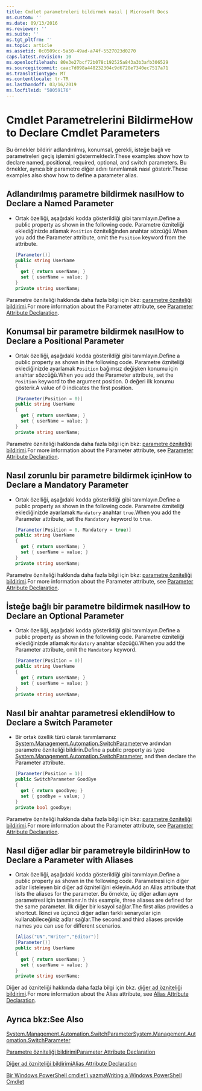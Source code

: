```yaml
---
title: Cmdlet parametreleri bildirmek nasıl | Microsoft Docs
ms.custom: ''
ms.date: 09/13/2016
ms.reviewer: ''
ms.suite: ''
ms.tgt_pltfrm: ''
ms.topic: article
ms.assetid: 0c0509cc-5a50-49ad-a74f-5527023d0270
caps.latest.revision: 10
ms.openlocfilehash: 80e3e27bcf72b078c192525a843a3b3afb306529
ms.sourcegitcommit: caac7d098a448232304c9d6728e7340ec7517a71
ms.translationtype: MT
ms.contentlocale: tr-TR
ms.lasthandoff: 03/16/2019
ms.locfileid: "58059176"
---
```

# <a name="how-to-declare-cmdlet-parameters"></a><span data-ttu-id="0dcc4-102">Cmdlet Parametrelerini Bildirme</span><span class="sxs-lookup"><span data-stu-id="0dcc4-102">How to Declare Cmdlet Parameters</span></span>

<span data-ttu-id="0dcc4-103">Bu örnekler bildirir adlandırılmış, konumsal, gerekli, isteğe bağlı ve parametreleri geçiş işlemini göstermektedir.</span><span class="sxs-lookup"><span data-stu-id="0dcc4-103">These examples show how to declare named, positional, required, optional, and switch parameters.</span></span> <span data-ttu-id="0dcc4-104">Bu örnekler, ayrıca bir parametre diğer adını tanımlamak nasıl gösterir.</span><span class="sxs-lookup"><span data-stu-id="0dcc4-104">These examples also show how to define a parameter alias.</span></span>

## <a name="how-to-declare-a-named-parameter"></a><span data-ttu-id="0dcc4-105">Adlandırılmış parametre bildirmek nasıl</span><span class="sxs-lookup"><span data-stu-id="0dcc4-105">How to Declare a Named Parameter</span></span>

- <span data-ttu-id="0dcc4-106">Ortak özelliği, aşağıdaki kodda gösterildiği gibi tanımlayın.</span><span class="sxs-lookup"><span data-stu-id="0dcc4-106">Define a public property as shown in the following code.</span></span> <span data-ttu-id="0dcc4-107">Parametre özniteliği eklediğinizde atlamak `Position` özniteliğinden anahtar sözcüğü.</span><span class="sxs-lookup"><span data-stu-id="0dcc4-107">When you add the Parameter attribute, omit the `Position` keyword from the attribute.</span></span>

    ```csharp
    [Parameter()]
    public string UserName
    {
      get { return userName; }
      set { userName = value; }
    }
    private string userName;
    ```

<span data-ttu-id="0dcc4-108">Parametre özniteliği hakkında daha fazla bilgi için bkz: [parametre özniteliği bildirimi](./parameter-attribute-declaration.md).</span><span class="sxs-lookup"><span data-stu-id="0dcc4-108">For more information about the Parameter attribute, see [Parameter Attribute Declaration](./parameter-attribute-declaration.md).</span></span>

## <a name="how-to-declare-a-positional-parameter"></a><span data-ttu-id="0dcc4-109">Konumsal bir parametre bildirmek nasıl</span><span class="sxs-lookup"><span data-stu-id="0dcc4-109">How to Declare a Positional Parameter</span></span>

- <span data-ttu-id="0dcc4-110">Ortak özelliği, aşağıdaki kodda gösterildiği gibi tanımlayın.</span><span class="sxs-lookup"><span data-stu-id="0dcc4-110">Define a public property as shown in the following code.</span></span> <span data-ttu-id="0dcc4-111">Parametre özniteliği eklediğinizde ayarlamak `Position` bağımsız değişken konumu için anahtar sözcüğü.</span><span class="sxs-lookup"><span data-stu-id="0dcc4-111">When you add the Parameter attribute, set the `Position` keyword to the argument position.</span></span> <span data-ttu-id="0dcc4-112">0 değeri ilk konumu gösterir.</span><span class="sxs-lookup"><span data-stu-id="0dcc4-112">A value of 0 indicates the first position.</span></span>

    ```csharp
    [Parameter(Position = 0)]
    public string UserName
    {
      get { return userName; }
      set { userName = value; }
    }
    private string userName;
    ```

<span data-ttu-id="0dcc4-113">Parametre özniteliği hakkında daha fazla bilgi için bkz: [parametre özniteliği bildirimi](./parameter-attribute-declaration.md).</span><span class="sxs-lookup"><span data-stu-id="0dcc4-113">For more information about the Parameter attribute, see [Parameter Attribute Declaration](./parameter-attribute-declaration.md).</span></span>

## <a name="how-to-declare-a-mandatory-parameter"></a><span data-ttu-id="0dcc4-114">Nasıl zorunlu bir parametre bildirmek için</span><span class="sxs-lookup"><span data-stu-id="0dcc4-114">How to Declare a Mandatory Parameter</span></span>

- <span data-ttu-id="0dcc4-115">Ortak özelliği, aşağıdaki kodda gösterildiği gibi tanımlayın.</span><span class="sxs-lookup"><span data-stu-id="0dcc4-115">Define a public property as shown in the following code.</span></span> <span data-ttu-id="0dcc4-116">Parametre özniteliği eklediğinizde ayarlamak `Mandatory` anahtar `true`.</span><span class="sxs-lookup"><span data-stu-id="0dcc4-116">When you add the Parameter attribute, set the `Mandatory` keyword to `true`.</span></span>

    ```csharp
    [Parameter(Position = 0, Mandatory = true)]
    public string UserName
    {
      get { return userName; }
      set { userName = value; }
    }
    private string userName;
    ```

<span data-ttu-id="0dcc4-117">Parametre özniteliği hakkında daha fazla bilgi için bkz: [parametre özniteliği bildirimi](./parameter-attribute-declaration.md).</span><span class="sxs-lookup"><span data-stu-id="0dcc4-117">For more information about the Parameter attribute, see [Parameter Attribute Declaration](./parameter-attribute-declaration.md).</span></span>

## <a name="how-to-declare-an-optional-parameter"></a><span data-ttu-id="0dcc4-118">İsteğe bağlı bir parametre bildirmek nasıl</span><span class="sxs-lookup"><span data-stu-id="0dcc4-118">How to Declare an Optional Parameter</span></span>

- <span data-ttu-id="0dcc4-119">Ortak özelliği, aşağıdaki kodda gösterildiği gibi tanımlayın.</span><span class="sxs-lookup"><span data-stu-id="0dcc4-119">Define a public property as shown in the following code.</span></span> <span data-ttu-id="0dcc4-120">Parametre özniteliği eklediğinizde atlamak `Mandatory` anahtar sözcüğü.</span><span class="sxs-lookup"><span data-stu-id="0dcc4-120">When you add the Parameter attribute, omit the `Mandatory` keyword.</span></span>

    ```csharp
    [Parameter(Position = 0)]
    public string UserName
    {
      get { return userName; }
      set { userName = value; }
    }
    private string userName;
    ```

## <a name="how-to-declare-a-switch-parameter"></a><span data-ttu-id="0dcc4-121">Nasıl bir anahtar parametresi eklendi</span><span class="sxs-lookup"><span data-stu-id="0dcc4-121">How to Declare a Switch Parameter</span></span>

- <span data-ttu-id="0dcc4-122">Bir ortak özellik türü olarak tanımlamanız [System.Management.Automation.SwitchParameter](/dotnet/api/System.Management.Automation.SwitchParameter)ve ardından parametre özniteliği bildirin.</span><span class="sxs-lookup"><span data-stu-id="0dcc4-122">Define a public property as type [System.Management.Automation.SwitchParameter](/dotnet/api/System.Management.Automation.SwitchParameter), and then declare the Parameter attribute.</span></span>

    ```csharp
    [Parameter(Position = 1)]
    public SwitchParameter GoodBye
    {
      get { return goodbye; }
      set { goodbye = value; }
    }
    private bool goodbye;
    ```

<span data-ttu-id="0dcc4-123">Parametre özniteliği hakkında daha fazla bilgi için bkz: [parametre özniteliği bildirimi](./parameter-attribute-declaration.md).</span><span class="sxs-lookup"><span data-stu-id="0dcc4-123">For more information about the Parameter attribute, see [Parameter Attribute Declaration](./parameter-attribute-declaration.md).</span></span>

## <a name="how-to-declare-a-parameter-with-aliases"></a><span data-ttu-id="0dcc4-124">Nasıl diğer adlar bir parametreyle bildirin</span><span class="sxs-lookup"><span data-stu-id="0dcc4-124">How to Declare a Parameter with Aliases</span></span>

- <span data-ttu-id="0dcc4-125">Ortak özelliği, aşağıdaki kodda gösterildiği gibi tanımlayın.</span><span class="sxs-lookup"><span data-stu-id="0dcc4-125">Define a public property as shown in the following code.</span></span> <span data-ttu-id="0dcc4-126">Parametresi için diğer adlar listeleyen bir diğer ad özniteliğini ekleyin.</span><span class="sxs-lookup"><span data-stu-id="0dcc4-126">Add an Alias attribute that lists the aliases for the parameter.</span></span> <span data-ttu-id="0dcc4-127">Bu örnekte, üç diğer adları aynı parametresi için tanımlanır.</span><span class="sxs-lookup"><span data-stu-id="0dcc4-127">In this example, three aliases are defined for the same parameter.</span></span> <span data-ttu-id="0dcc4-128">İlk diğer bir kısayol sağlar.</span><span class="sxs-lookup"><span data-stu-id="0dcc4-128">The first alias provides a shortcut.</span></span> <span data-ttu-id="0dcc4-129">İkinci ve üçüncü diğer adları farklı senaryolar için kullanabileceğiniz adlar sağlar.</span><span class="sxs-lookup"><span data-stu-id="0dcc4-129">The second and third aliases provide names you can use for different scenarios.</span></span>

    ```csharp
    [Alias("UN","Writer","Editor")]
    [Parameter()]
    public string UserName
    {
      get { return userName; }
      set { userName = value; }
    }
    private string userName;
    ```

<span data-ttu-id="0dcc4-130">Diğer ad özniteliği hakkında daha fazla bilgi için bkz. [diğer ad özniteliği bildirimi](./alias-attribute-declaration.md).</span><span class="sxs-lookup"><span data-stu-id="0dcc4-130">For more information about the Alias attribute, see [Alias Attribute Declaration](./alias-attribute-declaration.md).</span></span>

## <a name="see-also"></a><span data-ttu-id="0dcc4-131">Ayrıca bkz:</span><span class="sxs-lookup"><span data-stu-id="0dcc4-131">See Also</span></span>

[<span data-ttu-id="0dcc4-132">System.Management.Automation.SwitchParameter</span><span class="sxs-lookup"><span data-stu-id="0dcc4-132">System.Management.Automation.SwitchParameter</span></span>](/dotnet/api/System.Management.Automation.SwitchParameter)

[<span data-ttu-id="0dcc4-133">Parametre özniteliği bildirimi</span><span class="sxs-lookup"><span data-stu-id="0dcc4-133">Parameter Attribute Declaration</span></span>](./parameter-attribute-declaration.md)

[<span data-ttu-id="0dcc4-134">Diğer ad özniteliği bildirimi</span><span class="sxs-lookup"><span data-stu-id="0dcc4-134">Alias Attribute Declaration</span></span>](./alias-attribute-declaration.md)

[<span data-ttu-id="0dcc4-135">Bir Windows PowerShell cmdlet'i yazma</span><span class="sxs-lookup"><span data-stu-id="0dcc4-135">Writing a Windows PowerShell Cmdlet</span></span>](./writing-a-windows-powershell-cmdlet.md)
